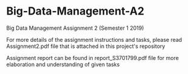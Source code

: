 # Big-Data-Management-A2
Big Data Management Assignment 2 (Semester 1 2019)

For more details of the assignment instructions and tasks, please read Assignment2.pdf file that is attached in this project's repository

Assignment report can be found in report_S3701799.pdf file for more elaboration and understanding of given tasks 
